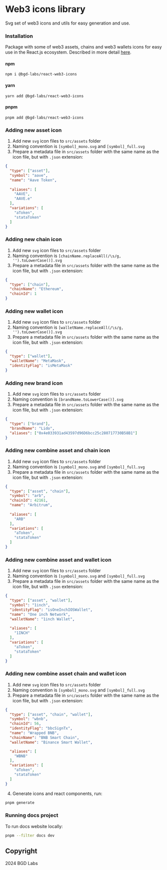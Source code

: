 # Web3 icons library
Svg set of web3 icons and utils for easy generation and use.

<!-- Test release trigger -->

### Installation
Package with some of web3 assets, chains and web3 wallets icons for easy use in the React.js ecosystem. Described in more detail [here](./packages/react-web3-icons/README.md).

#### npm
<code>npm i @bgd-labs/react-web3-icons</code>
#### yarn
<code>yarn add @bgd-labs/react-web3-icons</code>
#### pnpm
<code>pnpm add @bgd-labs/react-web3-icons</code>

### Adding new asset icon
1. Add new `svg` icon files to `src/assets` folder
2. Naming convention is `[symbol]_mono.svg` and `[symbol]_full.svg`
3. Prepare a metadata file in `src/assets` folder with the same name as the icon file, but with `.json` extension:
```json
{
  "type": ["asset"],
  "symbol": "aave",
  "name": "Aave Token",
 
  "aliases": [
    "AAVE",
    "AAVE.e"
  ],
  "variations": [
    "aToken",
    "stataToken"
  ]
}
```
### Adding new chain icon
1. Add new `svg` icon files to `src/assets` folder
2. Naming convention is `[chainName.replaceAll(/\s/g, '').toLowerCase()].svg`
3. Prepare a metadata file in `src/assets` folder with the same name as the icon file, but with `.json` extension:

```json
{
  "type": ["chain"],
  "chainName": "Ethereum",
  "chainId": 1
}
```
### Adding new wallet icon
1. Add new `svg` icon files to `src/assets` folder
2. Naming convention is `[walletName.replaceAll(/\s/g, '').toLowerCase()].svg`
3. Prepare a metadata file in `src/assets` folder with the same name as the icon file, but with `.json` extension:

```json
{
  "type": ["wallet"],
  "walletName": "MetaMask",
  "identityFlag": "isMetaMask"
}
```
### Adding new brand icon
1. Add new `svg` icon files to `src/assets` folder
2. Naming convention is `[brandName.toLowerCase()].svg`
3. Prepare a metadata file in `src/assets` folder with the same name as the icon file, but with `.json` extension:

```json
{
  "type": ["brand"],
  "brandName": "Lido",
  "aliases": ["0x4e033931ad43597d96D6bcc25c280717730B58B1"]
}
```
### Adding new combine asset and chain icon
1. Add new `svg` icon files to `src/assets` folder
2. Naming convention is `[symbol]_mono.svg` and `[symbol]_full.svg`
3. Prepare a metadata file in `src/assets` folder with the same name as the icon file, but with `.json` extension:
```json
{
  "type": ["asset", "chain"],
  "symbol": "arb",
  "chainId": 42161,
  "name": "Arbitrum",
  
  "aliases": [
    "ARB"
  ],
  "variations": [
    "aToken",
    "stataToken"
  ]
}
```
### Adding new combine asset and wallet icon
1. Add new `svg` icon files to `src/assets` folder
2. Naming convention is `[symbol]_mono.svg` and `[symbol]_full.svg`
3. Prepare a metadata file in `src/assets` folder with the same name as the icon file, but with `.json` extension:
```json
{
  "type": ["asset", "wallet"],
  "symbol": "1inch",
  "identityFlag": "isOneInchIOSWallet",
  "name": "One inch Network",
  "walletName": "1inch Wallet",
  
  "aliases": [
    "1INCH"
  ],
  "variations": [
    "aToken",
    "stataToken"
  ]
}
```
### Adding new combine asset chain and wallet icon
1. Add new `svg` icon files to `src/assets` folder
2. Naming convention is `[symbol]_mono.svg` and `[symbol]_full.svg`
3. Prepare a metadata file in `src/assets` folder with the same name as the icon file, but with `.json` extension:
```json
{
  "type": ["asset", "chain", "wallet"],
  "symbol": "wbnb",
  "chainId": 56,
  "identityFlag": "bbcSignTx",
  "name": "Wrapped BNB",
  "chainName": "BNB Smart Chain",
  "walletName": "Binance Smart Wallet",

  "aliases": [
    "WBNB"
  ],
  "variations": [
    "aToken",
    "stataToken"
  ]
}
```
4. Generate icons and react components, run:
```bash
pnpm generate
```

### Running docs project

To run docs website locally:
```bash
pnpm --filter docs dev
```

## Copyright
2024 BGD Labs